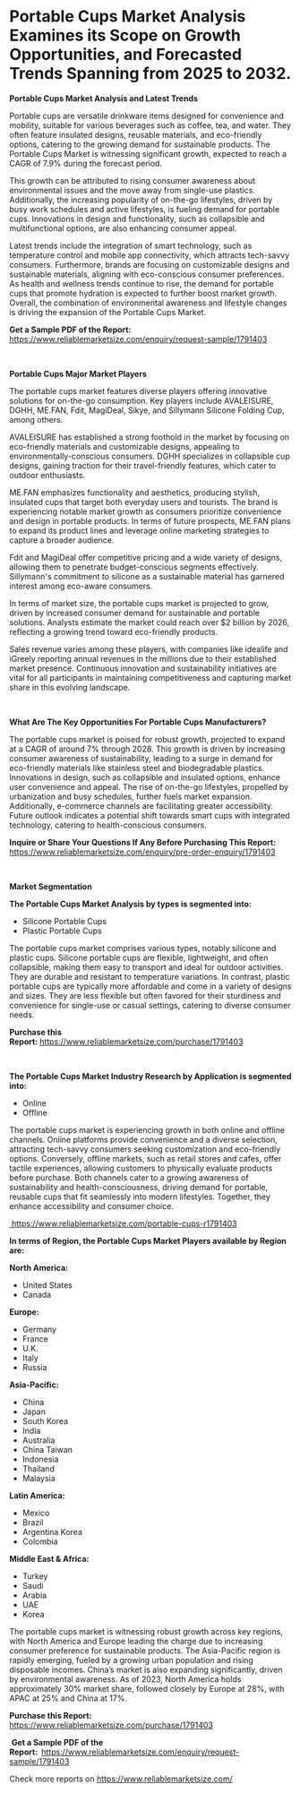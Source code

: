<p><h1>Portable Cups Market Analysis Examines its Scope on Growth Opportunities, and Forecasted Trends Spanning from 2025 to 2032.</h1></p><p><strong>Portable Cups Market Analysis and Latest Trends</strong></p>
<p><p>Portable cups are versatile drinkware items designed for convenience and mobility, suitable for various beverages such as coffee, tea, and water. They often feature insulated designs, reusable materials, and eco-friendly options, catering to the growing demand for sustainable products. The Portable Cups Market is witnessing significant growth, expected to reach a CAGR of 7.9% during the forecast period. </p><p>This growth can be attributed to rising consumer awareness about environmental issues and the move away from single-use plastics. Additionally, the increasing popularity of on-the-go lifestyles, driven by busy work schedules and active lifestyles, is fueling demand for portable cups. Innovations in design and functionality, such as collapsible and multifunctional options, are also enhancing consumer appeal. </p><p>Latest trends include the integration of smart technology, such as temperature control and mobile app connectivity, which attracts tech-savvy consumers. Furthermore, brands are focusing on customizable designs and sustainable materials, aligning with eco-conscious consumer preferences. As health and wellness trends continue to rise, the demand for portable cups that promote hydration is expected to further boost market growth. Overall, the combination of environmental awareness and lifestyle changes is driving the expansion of the Portable Cups Market.</p></p>
<p><strong>Get a Sample PDF of the Report:&nbsp;</strong> <a href="https://www.reliablemarketsize.com/enquiry/request-sample/1791403?utm_campaign=1167&utm_medium=2&utm_source=Github&utm_content=ia&utm_term=06022025&utm_id=portable-cups">https://www.reliablemarketsize.com/enquiry/request-sample/1791403</a></p>
<p>&nbsp;</p>
<p><strong>Portable Cups Major Market Players</strong></p>
<p><p>The portable cups market features diverse players offering innovative solutions for on-the-go consumption. Key players include AVALEISURE, DGHH, ME.FAN, Fdit, MagiDeal, Sikye, and Sillymann Silicone Folding Cup, among others. </p><p>AVALEISURE has established a strong foothold in the market by focusing on eco-friendly materials and customizable designs, appealing to environmentally-conscious consumers. DGHH specializes in collapsible cup designs, gaining traction for their travel-friendly features, which cater to outdoor enthusiasts.</p><p>ME.FAN emphasizes functionality and aesthetics, producing stylish, insulated cups that target both everyday users and tourists. The brand is experiencing notable market growth as consumers prioritize convenience and design in portable products. In terms of future prospects, ME.FAN plans to expand its product lines and leverage online marketing strategies to capture a broader audience.</p><p>Fdit and MagiDeal offer competitive pricing and a wide variety of designs, allowing them to penetrate budget-conscious segments effectively. Sillymann's commitment to silicone as a sustainable material has garnered interest among eco-aware consumers.</p><p>In terms of market size, the portable cups market is projected to grow, driven by increased consumer demand for sustainable and portable solutions. Analysts estimate the market could reach over $2 billion by 2026, reflecting a growing trend toward eco-friendly products.</p><p>Sales revenue varies among these players, with companies like idealife and iGreely reporting annual revenues in the millions due to their established market presence. Continuous innovation and sustainability initiatives are vital for all participants in maintaining competitiveness and capturing market share in this evolving landscape.</p></p>
<p>&nbsp;</p>
<p><strong>What Are The Key Opportunities For Portable Cups Manufacturers?</strong></p>
<p><p>The portable cups market is poised for robust growth, projected to expand at a CAGR of around 7% through 2028. This growth is driven by increasing consumer awareness of sustainability, leading to a surge in demand for eco-friendly materials like stainless steel and biodegradable plastics. Innovations in design, such as collapsible and insulated options, enhance user convenience and appeal. The rise of on-the-go lifestyles, propelled by urbanization and busy schedules, further fuels market expansion. Additionally, e-commerce channels are facilitating greater accessibility. Future outlook indicates a potential shift towards smart cups with integrated technology, catering to health-conscious consumers.</p></p>
<p><strong>Inquire or Share Your Questions If Any Before Purchasing This Report:</strong> <a href="https://www.reliablemarketsize.com/enquiry/pre-order-enquiry/1791403?utm_campaign=1167&utm_medium=2&utm_source=Github&utm_content=ia&utm_term=06022025&utm_id=portable-cups">https://www.reliablemarketsize.com/enquiry/pre-order-enquiry/1791403</a></p>
<p>&nbsp;</p>
<p><strong>Market Segmentation</strong></p>
<p><strong>The Portable Cups Market Analysis by types is segmented into:</strong></p>
<p><ul><li>Silicone Portable Cups</li><li>Plastic Portable Cups</li></ul></p>
<p><p>The portable cups market comprises various types, notably silicone and plastic cups. Silicone portable cups are flexible, lightweight, and often collapsible, making them easy to transport and ideal for outdoor activities. They are durable and resistant to temperature variations. In contrast, plastic portable cups are typically more affordable and come in a variety of designs and sizes. They are less flexible but often favored for their sturdiness and convenience for single-use or casual settings, catering to diverse consumer needs.</p></p>
<p><strong>Purchase this Report:&nbsp;</strong><a href="https://www.reliablemarketsize.com/purchase/1791403?utm_campaign=1167&utm_medium=2&utm_source=Github&utm_content=ia&utm_term=06022025&utm_id=portable-cups">https://www.reliablemarketsize.com/purchase/1791403</a></p>
<p>&nbsp;</p>
<p><strong>The Portable Cups Market Industry Research by Application is segmented into:</strong></p>
<p><ul><li>Online</li><li>Offline</li></ul></p>
<p><p>The portable cups market is experiencing growth in both online and offline channels. Online platforms provide convenience and a diverse selection, attracting tech-savvy consumers seeking customization and eco-friendly options. Conversely, offline markets, such as retail stores and cafes, offer tactile experiences, allowing customers to physically evaluate products before purchase. Both channels cater to a growing awareness of sustainability and health-consciousness, driving demand for portable, reusable cups that fit seamlessly into modern lifestyles. Together, they enhance accessibility and consumer choice.</p></p>
<p><a href="https://www.reliablemarketsize.com/portable-cups-r1791403?utm_campaign=1167&utm_medium=2&utm_source=Github&utm_content=ia&utm_term=06022025&utm_id=portable-cups">&nbsp;https://www.reliablemarketsize.com/portable-cups-r1791403</a></p>
<p><strong>In terms of Region, the Portable Cups Market Players available by Region are:</strong></p>
<p>
    <p> <strong> North America: </strong>
        <ul>
            <li>United States</li>
            <li>Canada</li>
        </ul>
        </p> 
    <p> <strong> Europe: </strong>
        <ul>
            <li>Germany</li>
            <li>France</li>
            <li>U.K.</li>
            <li>Italy</li>
            <li>Russia</li>
        </ul>
        </p> 
    <p> <strong> Asia-Pacific: </strong>
        <ul>
            <li>China</li>
            <li>Japan</li>
            <li>South Korea</li>
            <li>India</li>
            <li>Australia</li>
            <li>China Taiwan</li>
            <li>Indonesia</li>
            <li>Thailand</li>
            <li>Malaysia</li>
        </ul>
        </p> 
    <p> <strong> Latin America: </strong>
        <ul>
            <li>Mexico</li>
            <li>Brazil</li>
            <li>Argentina Korea</li>
            <li>Colombia</li>
        </ul>
        </p> 
    <p> <strong> Middle East & Africa: </strong>
        <ul>
            <li>Turkey</li>
            <li>Saudi</li>
            <li>Arabia</li>
            <li>UAE</li>
            <li>Korea</li>
        </ul>
    </p>
    </p>
<p><p>The portable cups market is witnessing robust growth across key regions, with North America and Europe leading the charge due to increasing consumer preference for sustainable products. The Asia-Pacific region is rapidly emerging, fueled by a growing urban population and rising disposable incomes. China’s market is also expanding significantly, driven by environmental awareness. As of 2023, North America holds approximately 30% market share, followed closely by Europe at 28%, with APAC at 25% and China at 17%.</p></p>
<p><strong>Purchase this Report: </strong><a href="https://www.reliablemarketsize.com/purchase/1791403?utm_campaign=1167&utm_medium=2&utm_source=Github&utm_content=ia&utm_term=06022025&utm_id=portable-cups">https://www.reliablemarketsize.com/purchase/1791403</a></p>
<p>&nbsp;<strong>Get a Sample PDF of the Report:&nbsp;&nbsp;</strong><a href="https://www.reliablemarketsize.com/enquiry/request-sample/1791403?utm_campaign=1167&utm_medium=2&utm_source=Github&utm_content=ia&utm_term=06022025&utm_id=portable-cups">https://www.reliablemarketsize.com/enquiry/request-sample/1791403</a></p>
<p><strong></strong></p>
<p>Check more reports on <a href="https://www.reliablemarketsize.com/?utm_campaign=1167&utm_medium=2&utm_source=Github&utm_content=ia&utm_term=06022025&utm_id=portable-cups">https://www.reliablemarketsize.com/</a></p>